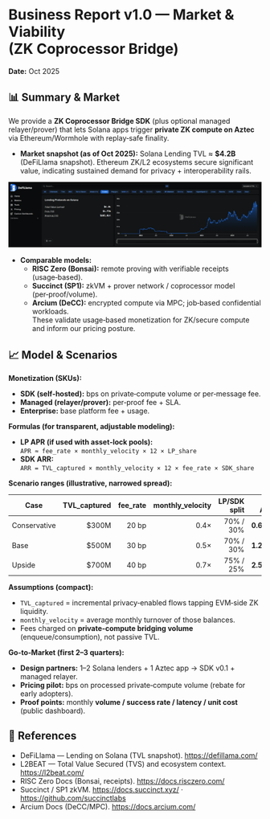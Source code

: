 # Business Report v1.0 — Market & Viability <br> (ZK Coprocessor Bridge)

**Date:** Oct 2025

## 📊 Summary & Market
We provide a **ZK Coprocessor Bridge SDK** (plus optional managed relayer/prover) that lets Solana apps trigger **private ZK compute on Aztec** via Ethereum/Wormhole with replay‑safe finality.

- **Market snapshot (as of Oct 2025):** Solana Lending TVL ≈ **$4.2B** (DeFiLlama snapshot). Ethereum ZK/L2 ecosystems secure significant value, indicating sustained demand for privacy + interoperability rails.

<div align="center">
  <img src="img/solana-lending-tvl.png" width="1000" alt="Solana Lending TVL">
</div>

- **Comparable models:**  
  - **RISC Zero (Bonsai):** remote proving with verifiable receipts (usage‑based).  
  - **Succinct (SP1):** zkVM + prover network / coprocessor model (per‑proof/volume).  
  - **Arcium (DeCC):** encrypted compute via MPC; job‑based confidential workloads.  
These validate usage‑based monetization for ZK/secure compute and inform our pricing posture.

## 📈 Model & Scenarios
**Monetization (SKUs):**
- **SDK (self‑hosted):** bps on private‑compute volume or per‑message fee.
- **Managed (relayer/prover):** per‑proof fee + SLA.
- **Enterprise:** base platform fee + usage.

**Formulas (for transparent, adjustable modeling):**
- **LP APR (if used with asset‑lock pools):**  
  `APR ≈ fee_rate × monthly_velocity × 12 × LP_share`
- **SDK ARR:**  
  `ARR = TVL_captured × monthly_velocity × 12 × fee_rate × SDK_share`

**Scenario ranges (illustrative, narrowed spread):**

| Case         | TVL_captured | fee_rate | monthly_velocity | LP/SDK split | **LP APR** | **SDK ARR** |
|--------------|-------------:|---------:|-----------------:|-------------:|-----------:|------------:|
| Conservative | $300M        | 20 bp    | 0.4×             | 70% / 30%    | **0.67%**  | **$0.86M**  |
| Base         | $500M        | 30 bp    | 0.5×             | 70% / 30%    | **1.26%**  | **$2.70M**  |
| Upside       | $700M        | 40 bp    | 0.7×             | 75% / 25%    | **2.52%**  | **$5.88M**  |

**Assumptions (compact):**
- `TVL_captured` = incremental privacy‑enabled flows tapping EVM‑side ZK liquidity.
- `monthly_velocity` = average monthly turnover of those balances.
- Fees charged on **private‑compute bridging volume** (enqueue/consumption), not passive TVL.

**Go‑to‑Market (first 2–3 quarters):**
- **Design partners:** 1–2 Solana lenders + 1 Aztec app → SDK v0.1 + managed relayer.
- **Pricing pilot:** bps on processed private‑compute volume (rebate for early adopters).
- **Proof points:** monthly **volume / success rate / latency / unit cost** (public dashboard).

## 🔗 References
- DeFiLlama — Lending on Solana (TVL snapshot). <https://defillama.com/>  
- L2BEAT — Total Value Secured (TVS) and ecosystem context. <https://l2beat.com/>  
- RISC Zero Docs (Bonsai, receipts). <https://docs.risczero.com/>  
- Succinct / SP1 zkVM. <https://docs.succinct.xyz/> · <https://github.com/succinctlabs>  
- Arcium Docs (DeCC/MPC). <https://docs.arcium.com/>
